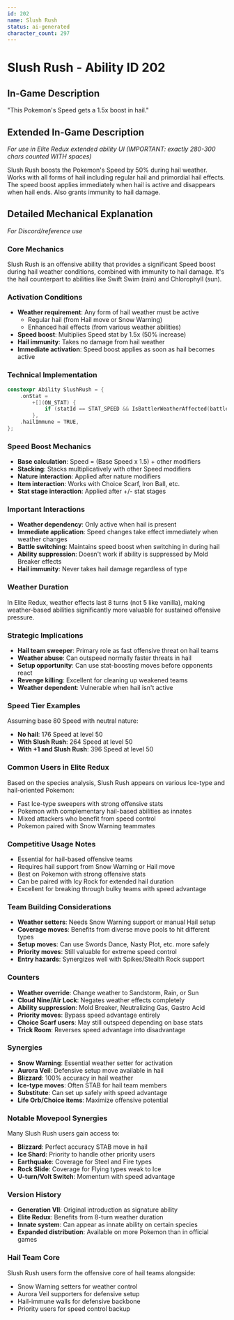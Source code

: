 ```yaml
---
id: 202
name: Slush Rush
status: ai-generated
character_count: 297
---
```


# Slush Rush - Ability ID 202

## In-Game Description
"This Pokemon's Speed gets a 1.5x boost in hail."

## Extended In-Game Description
*For use in Elite Redux extended ability UI (IMPORTANT: exactly 280-300 chars counted WITH spaces)*

Slush Rush boosts the Pokemon's Speed by 50% during hail weather. Works with all forms of hail including regular hail and primordial hail effects. The speed boost applies immediately when hail is active and disappears when hail ends. Also grants immunity to hail damage.

## Detailed Mechanical Explanation
*For Discord/reference use*

### Core Mechanics
Slush Rush is an offensive ability that provides a significant Speed boost during hail weather conditions, combined with immunity to hail damage. It's the hail counterpart to abilities like Swift Swim (rain) and Chlorophyll (sun).

### Activation Conditions
- **Weather requirement**: Any form of hail weather must be active
  - Regular hail (from Hail move or Snow Warning)
  - Enhanced hail effects (from various weather abilities)
- **Speed boost**: Multiplies Speed stat by 1.5x (50% increase)
- **Hail immunity**: Takes no damage from hail weather
- **Immediate activation**: Speed boost applies as soon as hail becomes active

### Technical Implementation
```c
constexpr Ability SlushRush = {
    .onStat =
        +[](ON_STAT) {
            if (statId == STAT_SPEED && IsBattlerWeatherAffected(battler, WEATHER_HAIL_ANY)) *stat *= 1.5;
        },
    .hailImmune = TRUE,
};
```

### Speed Boost Mechanics
- **Base calculation**: Speed = (Base Speed x 1.5) + other modifiers
- **Stacking**: Stacks multiplicatively with other Speed modifiers
- **Nature interaction**: Applied after nature modifiers
- **Item interaction**: Works with Choice Scarf, Iron Ball, etc.
- **Stat stage interaction**: Applied after +/- stat stages

### Important Interactions
- **Weather dependency**: Only active when hail is present
- **Immediate application**: Speed changes take effect immediately when weather changes
- **Battle switching**: Maintains speed boost when switching in during hail
- **Ability suppression**: Doesn't work if ability is suppressed by Mold Breaker effects
- **Hail immunity**: Never takes hail damage regardless of type

### Weather Duration
In Elite Redux, weather effects last 8 turns (not 5 like vanilla), making weather-based abilities significantly more valuable for sustained offensive pressure.

### Strategic Implications
- **Hail team sweeper**: Primary role as fast offensive threat on hail teams
- **Weather abuse**: Can outspeed normally faster threats in hail
- **Setup opportunity**: Can use stat-boosting moves before opponents react
- **Revenge killing**: Excellent for cleaning up weakened teams
- **Weather dependent**: Vulnerable when hail isn't active

### Speed Tier Examples
Assuming base 80 Speed with neutral nature:
- **No hail**: 176 Speed at level 50
- **With Slush Rush**: 264 Speed at level 50
- **With +1 and Slush Rush**: 396 Speed at level 50

### Common Users in Elite Redux
Based on the species analysis, Slush Rush appears on various Ice-type and hail-oriented Pokemon:
- Fast Ice-type sweepers with strong offensive stats
- Pokemon with complementary hail-based abilities as innates
- Mixed attackers who benefit from speed control
- Pokemon paired with Snow Warning teammates

### Competitive Usage Notes
- Essential for hail-based offensive teams
- Requires hail support from Snow Warning or Hail move
- Best on Pokemon with strong offensive stats
- Can be paired with Icy Rock for extended hail duration
- Excellent for breaking through bulky teams with speed advantage

### Team Building Considerations
- **Weather setters**: Needs Snow Warning support or manual Hail setup
- **Coverage moves**: Benefits from diverse move pools to hit different types
- **Setup moves**: Can use Swords Dance, Nasty Plot, etc. more safely
- **Priority moves**: Still valuable for extreme speed control
- **Entry hazards**: Synergizes well with Spikes/Stealth Rock support

### Counters
- **Weather override**: Change weather to Sandstorm, Rain, or Sun
- **Cloud Nine/Air Lock**: Negates weather effects completely  
- **Ability suppression**: Mold Breaker, Neutralizing Gas, Gastro Acid
- **Priority moves**: Bypass speed advantage entirely
- **Choice Scarf users**: May still outspeed depending on base stats
- **Trick Room**: Reverses speed advantage into disadvantage

### Synergies
- **Snow Warning**: Essential weather setter for activation
- **Aurora Veil**: Defensive setup move available in hail
- **Blizzard**: 100% accuracy in hail weather
- **Ice-type moves**: Often STAB for hail team members
- **Substitute**: Can set up safely with speed advantage
- **Life Orb/Choice items**: Maximize offensive potential

### Notable Movepool Synergies
Many Slush Rush users gain access to:
- **Blizzard**: Perfect accuracy STAB move in hail
- **Ice Shard**: Priority to handle other priority users
- **Earthquake**: Coverage for Steel and Fire types
- **Rock Slide**: Coverage for Flying types weak to Ice
- **U-turn/Volt Switch**: Momentum with speed advantage

### Version History
- **Generation VII**: Original introduction as signature ability
- **Elite Redux**: Benefits from 8-turn weather duration
- **Innate system**: Can appear as innate ability on certain species
- **Expanded distribution**: Available on more Pokemon than in official games

### Hail Team Core
Slush Rush users form the offensive core of hail teams alongside:
- Snow Warning setters for weather control
- Aurora Veil supporters for defensive setup
- Hail-immune walls for defensive backbone
- Priority users for speed control backup